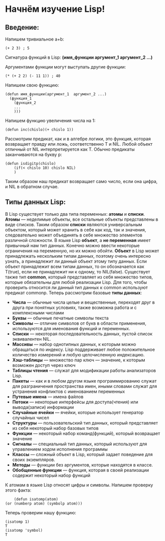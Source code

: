 # Начнём изучение Lisp!
## Введение:
Напишем тривиальное a+b:

    (+ 2 3) ; 5
Сигнатура функций в Lisp: **(имя_функции  аргумент_1  аргумент_2 ...)**

Аргументами функции могут выступать другие функции:

    (* (+ 2 2) (- 11 1)) ; 40
Напишем свою функцию:

    (defun имя_функции(аргумент_1  аргумент_2 ...)
      (функция_1
        (функция_2
        ...
        )))
Напишем функцию увеличения числа на 1:

    (defun inc(chislo)(+ chislo 1))
Рассмотрим предикат, как и в алгебре логики, это функция, которая возвращает правду или ложь, соответственно T и NIL. Любой объект отличный от NIL интерпретируется как T. Обычно предикаты заканчиваются на букву p:

    (defun isdigitp(chislo)
        (if(< chislo 10) chislo NIL)
        )
Таким образом наш предикат возвращает само число, если она цифра, и NIL в обратном случае.
## Типы данных Lisp:
В Lisp существует только два типа переменных: **атомы** и **списки**. **Атомы** — неделимые объекты, все остальные объекты представлены в виде списков. Таким образом **списки** являются универсальным объектом, который может хранить в себе как код, так и значения, следовательно может объединять в себе множество элементов различной сложности. В языке Lisp **объект**, а **не переменная** имеет привычный нам тип данных. Конечно можно ввести некоторые ограничения на переменную, но их можно обойти. **Объект** в Lisp может принадлежать нескольким типам данных, поэтому очень интересно узнать, а принадлежит ли данный объект этому типу данных. Если объект принадлежит всем типам данных, то он обозначается как T(true), если не принадлежит ни к одному, то NIL(false). Существует также тип **common**, который представляет из себя множество типов, которые обязательны для любой реализации Lisp. Для того, чтобы проверить относится ли данный тип данных к common используют предикат commonp. Теперь рассмотрим базовые **типы данных**:

* **Числа** — обычные числа целые и вещественные, переходят друг в друга при понятных условиях, также возможна работа и с комплексными числами
* **Буквы** — обычные печатные символы текста
* **Символы** — отличие символов от букв в области применения, используются для именования функций и переменных.
* **Списки** — некоторая последовательность данных, пустой список эквивалентен NIL.
* **Массивы** — набор однотипных данных, к которым можно обращаться по индексу. Lisp поддерживает любое положительное количество измерений и любую целочисленную индексацию.
* **Хэш-таблицы** — множество пар ключ — значение, к которым возможен доступ через ключ
* **Таблицы чтения** — служат для модификации работы анализаторов Lisp.
* **Пакеты** — как и в любом другом языке программированию служат для разграничения пространства имен, иными словами служат для устранения конфликтов с именованием переменных
* **Путевые имена** — имена файлов
* **Потоки** — некоторые интерфейсы для доступа(чтения) или вывода(записи) информации
* **Случайные ячейки** — ячейки, которые использует генератор случайных чисел
* **Структуры** — пользовательский тип данных, который представляет из себя некоторый набор базовых типов
* **Функции** — некоторый набор команд(функций), который возвращает значение
* **Сигналы** — специальный тип данных, который используют для управлением ходом исполнения программы
* **Классы** — сложный объект в Lisp, который задает поведение для своих экземпляров.
* **Методы** — функции без аргументов, которые находятся в классе.
* **Обобщенные функции** — функция, которая в своей реализации содержит некоторый набор функций

К атомам в языке Lisp относят цифры и символы. Напишем проверку этого факта:

        (defun isatomp(atom)
    (or (numberp atom) (symbolp atom)))
Теперь проверим нашу функцию:

    (isatomp 1)
    T
    (isatomp 'symbol)
    T

